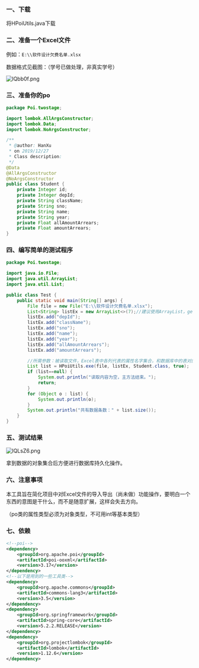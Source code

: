 ### 一、下载

将HPoiUtils.java下载

### 二、准备一个Excel文件

例如：`E:\\软件设计欠费名单.xlsx`

数据格式见截图：（学号已做处理，非真实学号）

![lQbb0f.png](https://s2.ax1x.com/2019/12/30/lQbb0f.png)

### 三、准备你的po

```java
package Poi.twostage;

import lombok.AllArgsConstructor;
import lombok.Data;
import lombok.NoArgsConstructor;

/**
 * @author: HanXu
 * on 2019/12/27
 * Class description:
 */
@Data
@AllArgsConstructor
@NoArgsConstructor
public class Student {
    private Integer id;
    private Integer depId;
    private String className;
    private String sno;
    private String name;
    private String year;
    private Float allAmountArrears;
    private Float amountArrears;
}
```

### 四、编写简单的测试程序

```java
package Poi.twostage;

import java.io.File;
import java.util.ArrayList;
import java.util.List;

public class Test {
    public static void main(String[] args) {
        File file = new File("E:\\软件设计欠费名单.xlsx");
        List<String> listEx = new ArrayList<>(7);//建议使用ArrayList，get(i)操作更快
        listEx.add("depId");
        listEx.add("className");
        listEx.add("sno");
        listEx.add("name");
        listEx.add("year");
        listEx.add("allAmountArrears");
        listEx.add("amountArrears");

        //所需参数：被读取文件，Excel表中各列代表的属性名字集合，和数据库中的表对应的javabean，Excel文件是否含有表头
        List list = HPoiUtils.exe(file, listEx, Student.class, true);
        if (list==null) {
            System.out.println("读取内容为空，主方法结束。");
            return;
        }
        for (Object o : list) {
            System.out.println(o);
        }
        System.out.println("共有数据条数：" + list.size());
    }
}
```

### 五、测试结果

![lQLsZ6.png](https://s2.ax1x.com/2019/12/30/lQLsZ6.png)

拿到数据的对象集合后方便进行数据库持久化操作。

### 六、注意事项

本工具旨在简化项目中对Excel文件的导入导出（尚未做）功能操作，要明白一个东西的意图是干什么，而不是随意扩展，这样会失去方向。

（po类的属性类型必须为对象类型，不可用int等基本类型）

### 七、依赖

```xml
<!--poi-->
<dependency>
    <groupId>org.apache.poi</groupId>
    <artifactId>poi-ooxml</artifactId>
    <version>3.17</version>
</dependency>
<!--以下是用到的一些工具类-->
<dependency>
    <groupId>org.apache.commons</groupId>
    <artifactId>commons-lang3</artifactId>
    <version>3.5</version>
</dependency>
<dependency>
    <groupId>org.springframework</groupId>
    <artifactId>spring-core</artifactId>
    <version>5.2.2.RELEASE</version>
</dependency>
<dependency>
    <groupId>org.projectlombok</groupId>
    <artifactId>lombok</artifactId>
    <version>1.12.6</version>
</dependency>
```



